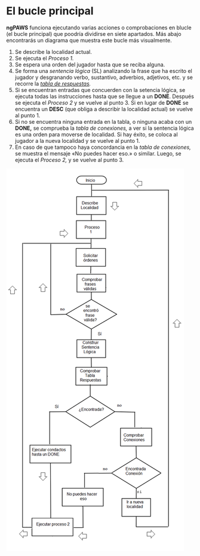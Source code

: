 # El bucle principal

**ngPAWS** funciona ejecutando varias acciones o comprobaciones en blucle \(el bucle principal\) que poodría dividirse en siete apartados. Más abajo encontrarás un diagrama que muestra este bucle más visualmente.

1. Se describe la localidad actual.
2. Se ejecuta el _Proceso 1._
3. Se espera una orden del jugador hasta que se reciba alguna.
4. Se forma una _sentencia lógica_ \(SL\) analizando la frase que ha escrito el jugador y desgranando verbo, sustantivo, adverbios, adjetivos, etc. y se recorre la [_tabla de respuestas_](/La-tabla-de-respuestas.md)_._ 
5. Si se encuentran entradas que concuerden con la setencia lógica, se ejecuta todas las instrucciones hasta que se llegue a un **DONE**. 
   Después se ejecuta el _Proceso 2_ y se vuelve al punto 3. 
   Si en lugar de **DONE** se encuentra un **DESC** \(que obliga a describir la localidad actual\) se vuelve al punto 1.
6. Si no se encuentra ninguna entrada en la tabla, o ninguna acaba con un **DONE,** se comprueba la _tabla de conexiones,_ a ver si la sentencia lógica es una orden para moverse de localidad. Si hay éxito, se coloca al jugador a la nueva localidad y se vuelve al punto 1.
7. En caso de que tampoco haya concordancia en la _tabla de conexiones,_ se muestra el mensaje «No puedes hacer eso.» o similar. Luego, se ejecuta el _Proceso 2,_  y se vuelve al punto 3.

![](/assets/bucle-principal.png)

